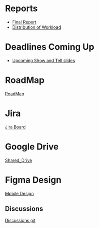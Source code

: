 # Reports
- [Final Report](https://www.overleaf.com/7973838462fjvsvrkngspg)
- [Distribution of Workload](https://www.overleaf.com/2826553731ndhqtmcxrssq)

# Deadlines Coming Up
- [Upcoming Show and Tell slides ](https://www.canva.com/design/DAFlVgQT6WE/U44dqrm2f_h526eFdjDeLw/edit)

# RoadMap 
[RoadMap](https://supersaiyansucd.atlassian.net/jira/software/projects/SUP/boards/1/roadmap)

# Jira
[Jira Board](https://supersaiyansucd.atlassian.net/jira/software/projects/SUP/boards/1)

# Google Drive
[Shared_Drive](https://drive.google.com/drive/folders/17bg7uAdMMLsveVkH3WGmuNHNnx56T3ih?usp=sharing)

# Figma Design
[Mobile Design
](https://www.figma.com/file/hwavL1YKf8Y5uNZMTNIceo/Note-taking-Mobile-iOS-App-(Community)?type=design&node-id=1%3A230&t=vra8XibZhSOefqtL-1)

## Discussions
[Discussions git](https://github.com/soggyfox/WIP_Temp/discussions )
